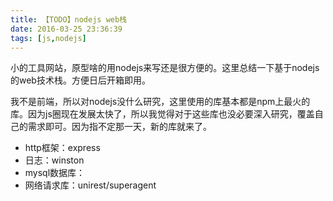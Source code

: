 ```yaml
---
title: 【TODO】nodejs web栈
date: 2016-03-25 23:36:39
tags: [js,nodejs]
---
```


小的工具网站，原型啥的用nodejs来写还是很方便的。这里总结一下基于nodejs的web技术栈。方便日后开箱即用。

我不是前端，所以对nodejs没什么研究，这里使用的库基本都是npm上最火的库。因为js圈现在发展太快了，所以我觉得对于这些库也没必要深入研究，覆盖自己的需求即可。因为指不定那一天，新的库就来了。

- http框架：express
- 日志：winston
- mysql数据库：
- 网络请求库：unirest/superagent